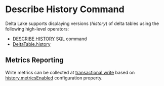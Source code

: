 # Describe History Command

Delta Lake supports displaying versions (_history_) of delta tables using the following high-level operators:

* [DESCRIBE HISTORY](DescribeDeltaHistoryCommand.md) SQL command
* [DeltaTable.history](../../DeltaTable.md#history)

## Metrics Reporting

Write metrics can be collected at [transactional write](../../TransactionalWrite.md#writeFiles) based on [history.metricsEnabled](../../configuration-properties/index.md#history.metricsEnabled) configuration property.
